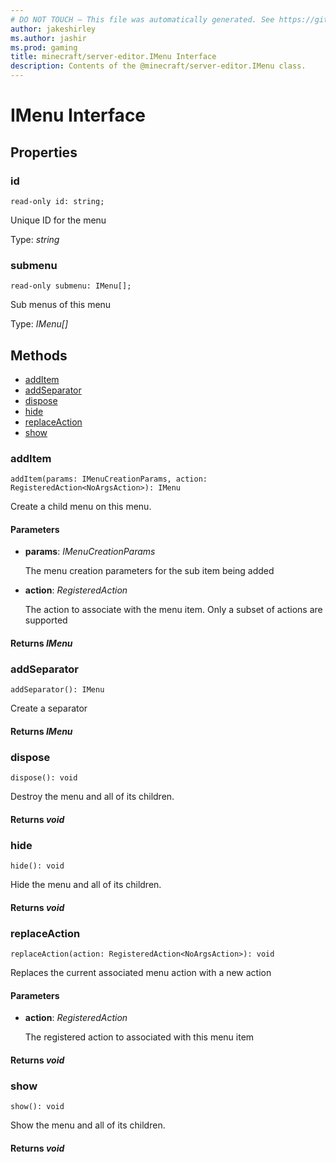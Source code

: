 ```yaml
---
# DO NOT TOUCH — This file was automatically generated. See https://github.com/mojang/minecraftapidocsgenerator to modify descriptions, examples, etc.
author: jakeshirley
ms.author: jashir
ms.prod: gaming
title: minecraft/server-editor.IMenu Interface
description: Contents of the @minecraft/server-editor.IMenu class.
---
```

# IMenu Interface

## Properties

### **id**
`read-only id: string;`

Unique ID for the menu

Type: *string*

### **submenu**
`read-only submenu: IMenu[];`

Sub menus of this menu

Type: *IMenu[]*

## Methods
- [addItem](#additem)
- [addSeparator](#addseparator)
- [dispose](#dispose)
- [hide](#hide)
- [replaceAction](#replaceaction)
- [show](#show)

### **addItem**
`
addItem(params: IMenuCreationParams, action: RegisteredAction<NoArgsAction>): IMenu
`

Create a child menu on this menu.

#### **Parameters**
- **params**: *IMenuCreationParams*
  
  The menu creation parameters for the sub item being added
- **action**: *RegisteredAction<NoArgsAction>*
  
  The action to associate with the menu item. Only a subset of actions are supported

#### **Returns** *IMenu*

### **addSeparator**
`
addSeparator(): IMenu
`

Create a separator

#### **Returns** *IMenu*

### **dispose**
`
dispose(): void
`

Destroy the menu and all of its children.

#### **Returns** *void*

### **hide**
`
hide(): void
`

Hide the menu and all of its children.

#### **Returns** *void*

### **replaceAction**
`
replaceAction(action: RegisteredAction<NoArgsAction>): void
`

Replaces the current associated menu action with a new action

#### **Parameters**
- **action**: *RegisteredAction<NoArgsAction>*
  
  The registered action to associated with this menu item

#### **Returns** *void*

### **show**
`
show(): void
`

Show the menu and all of its children.

#### **Returns** *void*
